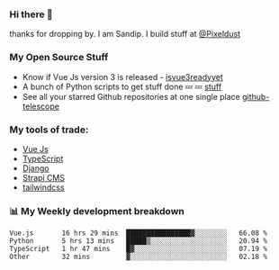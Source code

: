 ### Hi there 👋

thanks for dropping by.
I am Sandip. I build stuff at [@Pixeldust](github.com/pixeldust-in/)

###  **My Open Source Stuff**

 - Know if Vue Js version 3 is released -  [isvue3readyyet](https://github.com/sandiprb/isvue3readyyet)
 - A bunch of Python scripts to get stuff done 💤 💤 [stuff](https://github.com/sandiprb/stuff)
 - See all your starred Github repositories at one single place [github-telescope](https://github.com/sandiprb/github-telescope)



###  **My tools of trade:**
 - [Vue Js](https://github.com/vuejs/vue/)
 - [TypeScript](https://github.com/microsoft/TypeScript)
 - [Django](github.com/django/django)
 - [Strapi CMS](github.com/strapi/strapi)
 - [tailwindcss](https://github.com/tailwindlabs/tailwindcss)


###  📊 **My Weekly development breakdown**
<!--START_SECTION:waka-->

```text
Vue.js       16 hrs 29 mins  ████████████████▓░░░░░░░░   66.08 %
Python       5 hrs 13 mins   █████▒░░░░░░░░░░░░░░░░░░░   20.94 %
TypeScript   1 hr 47 mins    █▓░░░░░░░░░░░░░░░░░░░░░░░   07.19 %
Other        32 mins         ▓░░░░░░░░░░░░░░░░░░░░░░░░   02.18 %
```

<!--END_SECTION:waka-->
